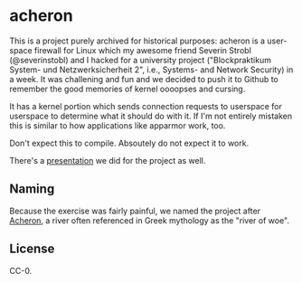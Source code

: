 # acheron
This is a project purely archived for historical purposes: acheron is a
user-space firewall for Linux which my awesome friend Severin Strobl
(@severinstobl) and I hacked for a university project ("Blockpraktikum System-
und Netzwerksicherheit 2", i.e., Systems- and Network Security) in a week. It
was challening and fun and we decided to push it to Github to remember the good
memories of kernel oooopses and cursing.

It has a kernel portion which sends connection requests to userspace for
userspace to determine what it should do with it. If I'm not entirely mistaken
this is similar to how applications like apparmor work, too.

Don't expect this to compile. Absoutely do not expect it to work.

There's a
[presentation](https://github.com/johndoe31415/acheron/master/vortrag/Vortrag.pdf)
we did for the project as well.

## Naming
Because the exercise was fairly painful, we named the project after
[Acheron](https://en.wikipedia.org/wiki/Acheron), a river often referenced in
Greek mythology as the "river of woe".

## License
CC-0.
